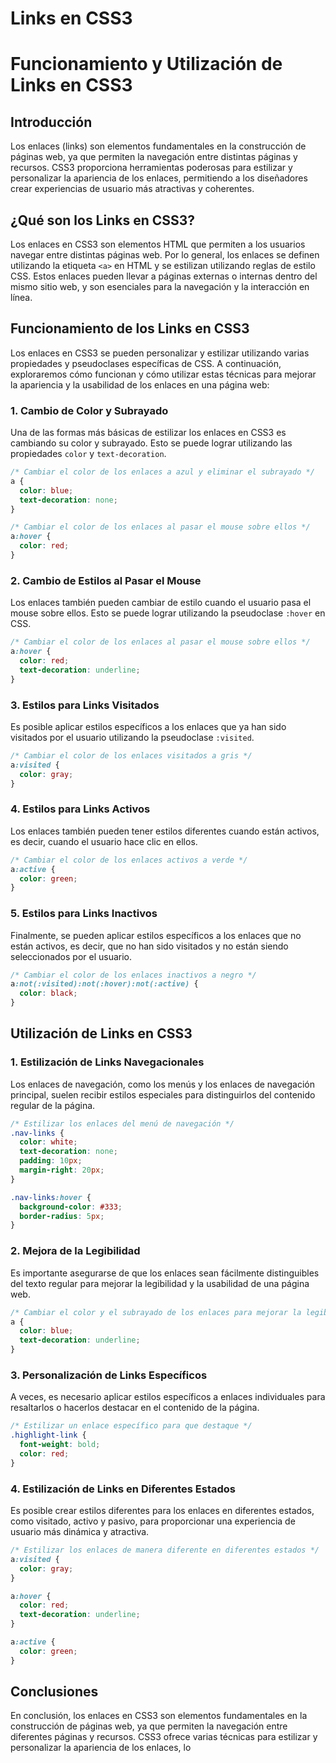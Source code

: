 # Links en CSS3

# Funcionamiento y Utilización de Links en CSS3

## Introducción

Los enlaces (links) son elementos fundamentales en la construcción de páginas web, ya que permiten la navegación entre distintas páginas y recursos. CSS3 proporciona herramientas poderosas para estilizar y personalizar la apariencia de los enlaces, permitiendo a los diseñadores crear experiencias de usuario más atractivas y coherentes.

## ¿Qué son los Links en CSS3?

Los enlaces en CSS3 son elementos HTML que permiten a los usuarios navegar entre distintas páginas web. Por lo general, los enlaces se definen utilizando la etiqueta `<a>` en HTML y se estilizan utilizando reglas de estilo CSS. Estos enlaces pueden llevar a páginas externas o internas dentro del mismo sitio web, y son esenciales para la navegación y la interacción en línea.

## Funcionamiento de los Links en CSS3

Los enlaces en CSS3 se pueden personalizar y estilizar utilizando varias propiedades y pseudoclases específicas de CSS. A continuación, exploraremos cómo funcionan y cómo utilizar estas técnicas para mejorar la apariencia y la usabilidad de los enlaces en una página web:

### 1. Cambio de Color y Subrayado

Una de las formas más básicas de estilizar los enlaces en CSS3 es cambiando su color y subrayado. Esto se puede lograr utilizando las propiedades `color` y `text-decoration`.

```css
/* Cambiar el color de los enlaces a azul y eliminar el subrayado */
a {
  color: blue;
  text-decoration: none;
}

/* Cambiar el color de los enlaces al pasar el mouse sobre ellos */
a:hover {
  color: red;
}
```

### 2. Cambio de Estilos al Pasar el Mouse

Los enlaces también pueden cambiar de estilo cuando el usuario pasa el mouse sobre ellos. Esto se puede lograr utilizando la pseudoclase `:hover` en CSS.

```css
/* Cambiar el color de los enlaces al pasar el mouse sobre ellos */
a:hover {
  color: red;
  text-decoration: underline;
}
```

### 3. Estilos para Links Visitados

Es posible aplicar estilos específicos a los enlaces que ya han sido visitados por el usuario utilizando la pseudoclase `:visited`.

```css
/* Cambiar el color de los enlaces visitados a gris */
a:visited {
  color: gray;
}
```

### 4. Estilos para Links Activos

Los enlaces también pueden tener estilos diferentes cuando están activos, es decir, cuando el usuario hace clic en ellos.

```css
/* Cambiar el color de los enlaces activos a verde */
a:active {
  color: green;
}
```

### 5. Estilos para Links Inactivos

Finalmente, se pueden aplicar estilos específicos a los enlaces que no están activos, es decir, que no han sido visitados y no están siendo seleccionados por el usuario.

```css
/* Cambiar el color de los enlaces inactivos a negro */
a:not(:visited):not(:hover):not(:active) {
  color: black;
}
```

## Utilización de Links en CSS3

### 1. Estilización de Links Navegacionales

Los enlaces de navegación, como los menús y los enlaces de navegación principal, suelen recibir estilos especiales para distinguirlos del contenido regular de la página.

```css
/* Estilizar los enlaces del menú de navegación */
.nav-links {
  color: white;
  text-decoration: none;
  padding: 10px;
  margin-right: 20px;
}

.nav-links:hover {
  background-color: #333;
  border-radius: 5px;
}
```

### 2. Mejora de la Legibilidad

Es importante asegurarse de que los enlaces sean fácilmente distinguibles del texto regular para mejorar la legibilidad y la usabilidad de una página web.

```css
/* Cambiar el color y el subrayado de los enlaces para mejorar la legibilidad */
a {
  color: blue;
  text-decoration: underline;
}
```

### 3. Personalización de Links Específicos

A veces, es necesario aplicar estilos específicos a enlaces individuales para resaltarlos o hacerlos destacar en el contenido de la página.

```css
/* Estilizar un enlace específico para que destaque */
.highlight-link {
  font-weight: bold;
  color: red;
}
```

### 4. Estilización de Links en Diferentes Estados

Es posible crear estilos diferentes para los enlaces en diferentes estados, como visitado, activo y pasivo, para proporcionar una experiencia de usuario más dinámica y atractiva.

```css
/* Estilizar los enlaces de manera diferente en diferentes estados */
a:visited {
  color: gray;
}

a:hover {
  color: red;
  text-decoration: underline;
}

a:active {
  color: green;
}
```

## Conclusiones

En conclusión, los enlaces en CSS3 son elementos fundamentales en la construcción de páginas web, ya que permiten la navegación entre diferentes páginas y recursos. CSS3 ofrece varias técnicas para estilizar y personalizar la apariencia de los enlaces, lo
